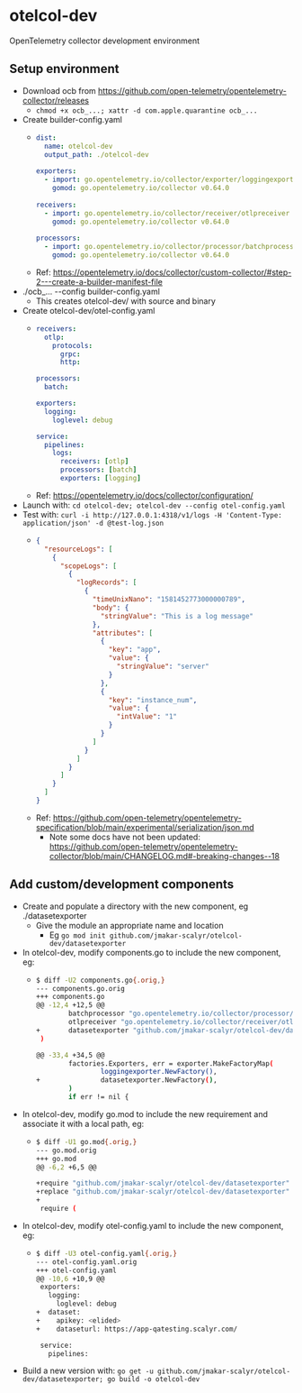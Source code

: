 # otelcol-dev
OpenTelemetry collector development environment

## Setup environment
- Download ocb from https://github.com/open-telemetry/opentelemetry-collector/releases
  - `chmod +x ocb_...; xattr -d com.apple.quarantine ocb_...`
- Create builder-config.yaml
  - ```yaml
    dist:
      name: otelcol-dev
      output_path: ./otelcol-dev
     
    exporters:
      - import: go.opentelemetry.io/collector/exporter/loggingexporter
        gomod: go.opentelemetry.io/collector v0.64.0
     
    receivers:
      - import: go.opentelemetry.io/collector/receiver/otlpreceiver
        gomod: go.opentelemetry.io/collector v0.64.0
     
    processors:
      - import: go.opentelemetry.io/collector/processor/batchprocessor
        gomod: go.opentelemetry.io/collector v0.64.0
    ```
  - Ref: https://opentelemetry.io/docs/collector/custom-collector/#step-2---create-a-builder-manifest-file
- ./ocb_... --config builder-config.yaml
  - This creates otelcol-dev/ with source and binary
- Create otelcol-dev/otel-config.yaml
  - ```yaml
    receivers:
      otlp:
        protocols:
          grpc:
          http:
    
    processors:
      batch:
    
    exporters:
      logging:
        loglevel: debug
    
    service:
      pipelines:
        logs:
          receivers: [otlp]
          processors: [batch]
          exporters: [logging]
    ```
  - Ref: https://opentelemetry.io/docs/collector/configuration/
- Launch with: `cd otelcol-dev; otelcol-dev --config otel-config.yaml`
- Test with: `curl -i http://127.0.0.1:4318/v1/logs -H 'Content-Type: application/json' -d @test-log.json`
  - ```json
    {
      "resourceLogs": [
        {
          "scopeLogs": [
            {
              "logRecords": [
                {
                  "timeUnixNano": "1581452773000000789",
                  "body": {
                    "stringValue": "This is a log message"
                  },
                  "attributes": [
                    { 
                      "key": "app",
                      "value": {
                        "stringValue": "server"
                      }
                    },
                    {
                      "key": "instance_num",
                      "value": {
                        "intValue": "1"
                      }
                    }
                  ]
                }
              ]
            }
          ]
        }
      ]
    }
    ```
  - Ref: https://github.com/open-telemetry/opentelemetry-specification/blob/main/experimental/serialization/json.md
    - Note some docs have not been updated: https://github.com/open-telemetry/opentelemetry-collector/blob/main/CHANGELOG.md#-breaking-changes--18

## Add custom/development components
- Create and populate a directory with the new component, eg ./datasetexporter
  - Give the module an appropriate name and location
    - Eg `go mod init github.com/jmakar-scalyr/otelcol-dev/datasetexporter`
- In otelcol-dev, modify components.go to include the new component, eg:
  - ```sh
    $ diff -U2 components.go{.orig,}
    --- components.go.orig
    +++ components.go
    @@ -12,4 +12,5 @@
            batchprocessor "go.opentelemetry.io/collector/processor/batchprocessor"
            otlpreceiver "go.opentelemetry.io/collector/receiver/otlpreceiver"
    +       datasetexporter "github.com/jmakar-scalyr/otelcol-dev/datasetexporter"
     )

    @@ -33,4 +34,5 @@
            factories.Exporters, err = exporter.MakeFactoryMap(
                    loggingexporter.NewFactory(),
    +               datasetexporter.NewFactory(),
            )
            if err != nil {
    ```
- In otelcol-dev, modify go.mod to include the new requirement and associate it with a local path, eg:
  - ```sh
    $ diff -U1 go.mod{.orig,}
    --- go.mod.orig
    +++ go.mod
    @@ -6,2 +6,5 @@

    +require "github.com/jmakar-scalyr/otelcol-dev/datasetexporter" v0.0.0
    +replace "github.com/jmakar-scalyr/otelcol-dev/datasetexporter" v0.0.0 => "../datasetexporter"
    +
     require (
    ```
- In otelcol-dev, modify otel-config.yaml to include the new component, eg:
  - ```sh
    $ diff -U3 otel-config.yaml{.orig,}
    --- otel-config.yaml.orig
    +++ otel-config.yaml
    @@ -10,6 +10,9 @@
     exporters:
       logging:
         loglevel: debug
    +  dataset:
    +    apikey: <elided>
    +    dataseturl: https://app-qatesting.scalyr.com/

     service:
       pipelines:
    ```
- Build a new version with: `go get -u github.com/jmakar-scalyr/otelcol-dev/datasetexporter; go build -o otelcol-dev`
